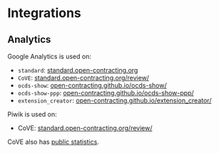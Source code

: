 # Integrations

## Analytics

Google Analytics is used on:

* `standard`: [standard.open-contracting.org](http://standard.open-contracting.org/)
* `CoVE`: [standard.open-contracting.org/review/](http://standard.open-contracting.org/review/)
* `ocds-show`: [open-contracting.github.io/ocds-show/](https://open-contracting.github.io/ocds-show/)
* `ocds-show-ppp`: [open-contracting.github.io/ocds-show-ppp/](https://open-contracting.github.io/ocds-show-ppp/)
* `extension_creator`: [open-contracting.github.io/extension_creator/](https://open-contracting.github.io/extension_creator/)

Piwik is used on:

* CoVE: [standard.open-contracting.org/review/](http://standard.open-contracting.org/review/)

CoVE also has [public statistics](http://standard.open-contracting.org/review/stats/).
